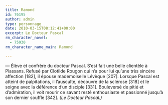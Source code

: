 ```yaml
---
title: Ramond
id: 76195
author: admin
type: personnage
date: 2010-03-15T08:12:41+00:00
excerpt: Le Docteur Pascal
rm_character_novel:
  - 75930
rm_character_name_main: Ramond

---
```

— Élève et confrère du docteur Pascal. S&rsquo;est fait une belle clientèle à Plassans. Refusé par Clotilde Rougon qui n&rsquo;a pour lui qu&rsquo;une très sincère affection [182], il épouse mademoiselle Lévèque [207]. Lorsque Pascal est atteint de palpitations, il l&rsquo;ausculte, découvre de la sclérose [318] et le soigne avec la déférence d&rsquo;un disciple [331]. Bouleversé de pitié et d&rsquo;admiration, il voit mourir ce savant resté enthousiaste et passionné jusqu&rsquo;à son dernier souffle [342]. _(Le Docteur Pascal.)_